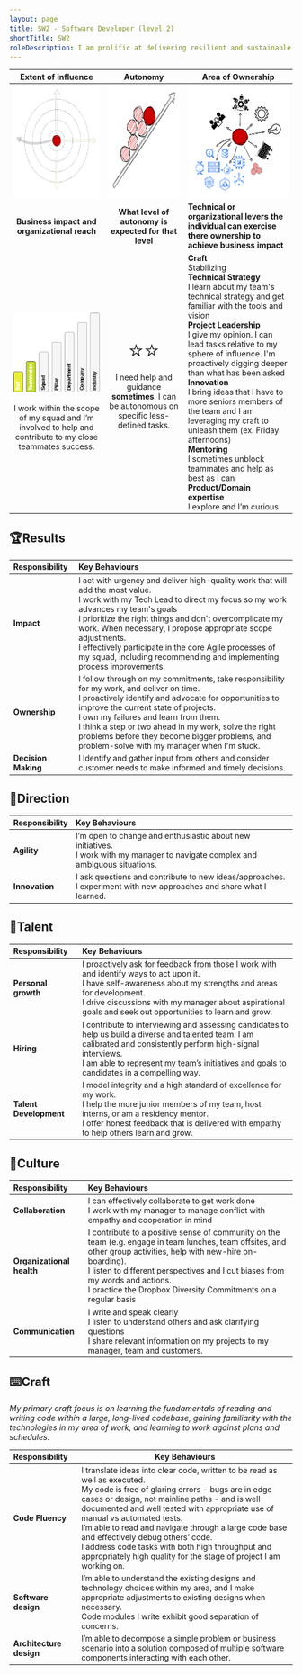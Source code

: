 ```yaml
---
layout: page
title: SW2 - Software Developer (level 2)
shortTitle: SW2
roleDescription: I am prolific at delivering resilient and sustainable software projects from design to implementation and rollout
---
```


|                  Extent of influence<br />                   |                        Autonomy<br />                        | Area of Ownership<br />                                      |
| :----------------------------------------------------------: | :----------------------------------------------------------: | ------------------------------------------------------------ |
| <img src="./../assets/Influence.png" alt="influence" style="height: 200px; align: center" /> | <img src="./../assets/Autonomy.png" alt="Autonomy" style="height: 200px; align: center" /> | <img src="./../assets/Ownership.png" alt="ownership" style="height: 200px; align: center" /> |
|         **Business impact and organizational reach**         |    **What level of autonomy is expected for that level**     | **Technical or organizational levers the individual can exercise there ownership to achieve business impact** |
| ![extent2](./..\assets\level2\extent2.png)<br /><br />I work within the scope of my squad and I’m involved to help and contribute to my close teammates success. | <span style="font-size: 40px">⭐⭐</span><br />I need help and guidance **sometimes**. I can be autonomous on specific less-defined tasks. | **<span class="oo-badge oo-gd-blue">Craft</span>**<br />Stabilizing<br />**<span class="oo-badge oo-gd-yellow">Technical Strategy</span>**<br />I learn about my team's technical strategy and get familiar with the tools and vision<br />**<span class="oo-badge oo-gd-red">Project Leadership</span>**<br />I give my opinion. I can lead tasks relative to my sphere of influence. I'm proactively digging deeper than what has been asked<br />**<span class="oo-badge oo-gd-green">Innovation</span>**<br />I bring ideas that I have to more seniors members of the team and I am leveraging my craft to unleash them (ex. Friday afternoons)<br />**<span class="oo-badge oo-gd-orange">Mentoring</span>**<br />I sometimes unblock teammates and help as best as I can<br />**<span class="oo-badge oo-gd-grey">Product/Domain expertise</span>**<br />I explore and I’m curious |

## 🏆Results

| **Responsibility**  | **Key Behaviours**                                                                                                                                                                                                                                                                                                                                                                                                                |
| :------------------- |:----------------------------------------------------------------------------------------------------------------------------------------------------------------------------------------------------------------------------------------------------------------------------------------------------------------------------------------------------------------------------------------------------------------------------------|
| **Impact**| I act with urgency and deliver high-quality work that will add the most value. <br />I work with my Tech Lead to direct my focus so my work advances my team's goals <br />I prioritize the right things and don't overcomplicate my work. When necessary, I propose appropriate scope adjustments. <br />I effectively participate in the core Agile processes of my squad, including recommending and implementing process improvements. |
| **Ownership**| I follow through on my commitments, take responsibility for my work, and deliver on time. <br /> I proactively identify and advocate for opportunities to improve the current state of projects. <br />I own my failures and learn from them. <br />I think a step or two ahead in my work, solve the right problems before they become bigger problems, and problem-solve with my manager when I'm stuck.                        |
| **Decision Making**| I Identify and gather input from others and consider customer needs to make informed and timely decisions.                                                                                                                                                                                                                                                                                                                        |

## 🌟Direction

| **Responsibility** | **Key Behaviours**                                                                                                                    |
|:-------------------|:--------------------------------------------------------------------------------------------------------------------------------------|
| **Agility**        | I’m open to change and enthusiastic about new initiatives. <br />I work with my manager to navigate complex and ambiguous situations. |
| **Innovation**     | I ask questions and contribute to new ideas/approaches. <br />I experiment with new approaches and share what I learned.    |

## 🌳Talent

| **Responsibility**     | **Key Behaviours**                                                                                                                                                                                                                                                                   |
|:-----------------------|:-------------------------------------------------------------------------------------------------------------------------------------------------------------------------------------------------------------------------------------------------------------------------------------|
| **Personal growth**    | I proactively ask for feedback from those I work with and identify ways to act upon it. <br /> I have self-awareness about my strengths and areas for development. <br /> I drive discussions with my manager about aspirational goals and seek out opportunities to learn and grow. |
| **Hiring**             | I contribute to interviewing and assessing candidates to help us build a diverse and talented team. I am calibrated and consistently perform high-signal interviews. <br /> I am able to represent my team’s initiatives and goals to candidates in a compelling way.                |
| **Talent Development** | I model integrity and a high standard of excellence for my work. <br /> I help the more junior members of my team, host interns, or am a residency mentor. <br /> I offer honest feedback that is delivered with empathy to help others learn and grow.                              |

## 🌳Culture

| **Responsibility**        | **Key Behaviours**                                                                                                                                                                                                                                                                                                           |
| :------------------------ |:-----------------------------------------------------------------------------------------------------------------------------------------------------------------------------------------------------------------------------------------------------------------------------------------------------------------------------|
| **Collaboration**         | I can effectively collaborate to get work done<br/>I work with my manager to manage conflict with empathy and cooperation in mind                                                                                                                                                                                            |
| **Organizational health** | I contribute to a positive sense of community on the team (e.g. engage in team lunches, team offsites, and other group activities, help with new-hire on-boarding). <br/>I listen to different perspectives and I cut biases from my words and actions. <br/>I practice the Dropbox Diversity Commitments on a regular basis |
| **Communication**         | I write and speak clearly<br/>I listen to understand others and ask clarifying questions<br/>I share relevant information on my projects to my manager, team and customers.                                                                                                                                                  |

## ⌨️Craft

*My primary craft focus is on learning the fundamentals of reading and writing code within a large, long-lived codebase, gaining familiarity with the technologies in my area of work, and learning to work against plans and schedules.*

| **Responsibility**      | **Key Behaviours**                                                                                                                                                                                                                                                                                                                                                                                                                                                                                     |
|:------------------------|--------------------------------------------------------------------------------------------------------------------------------------------------------------------------------------------------------------------------------------------------------------------------------------------------------------------------------------------------------------------------------------------------------------------------------------------------------------------------------------------------------|
| **Code Fluency**        | I translate ideas into clear code, written to be read as well as executed. <br/> My code is free of glaring errors - bugs are in edge cases or design, not mainline paths - and is well documented and well tested with appropriate use of manual vs automated tests. <br/> I’m able to read and navigate through a large code base and effectively debug others’ code. <br /> I address code tasks with both high throughput and appropriately high quality for the stage of project I am working on. |
| **Software design**     | I’m able to understand the existing designs and technology choices within my area, and I make appropriate adjustments to existing designs when necessary. <br/> Code modules I write exhibit good separation of concerns.                                                                                                                                                                                                                                                                              |
| **Architecture design** | I’m able to decompose a simple problem or business scenario into a solution composed of multiple software components interacting with each other.                                                                                                                                                                                                                                                                                                                                                      |
